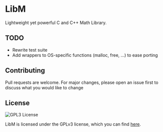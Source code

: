 # LibM

Lightweight yet powerful C and C++ Math Library.

## TODO
 - Rewrite test suite
 - Add wrappers to OS-specific functions (malloc, free, ...) to ease porting

## Contributing

Pull requests are welcome. For major changes, please open an issue first
to discuss what you would like to change

## License

![GPL3 License](https://www.gnu.org/graphics/gplv3-with-text-136x68.png)

LibM is licensed under the GPLv3 license, which you can find [here](LICENSE.md).